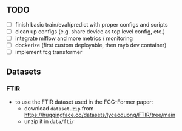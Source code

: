 ## TODO
- [ ] finish basic train/eval/predict with proper configs and scripts
- [ ] clean up configs (e.g. share device as top level config, etc.)
- [ ] integrate mlflow and more metrics / monitoring
- [ ] dockerize (first custom deployable, then myb dev container)
- [ ] implement fcg transformer

## Datasets
### FTIR
- to use the FTIR dataset used in the FCG-Former paper:
    - download `dataset.zip` from https://huggingface.co/datasets/lycaoduong/FTIR/tree/main 
    - unzip it in `data/ftir`